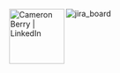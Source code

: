 
 <a href="https://thenightshift.atlassian.net/jira/core/projects/CX301/board"><img align="left" src="https://img.shields.io/badge/jira-%230A0FFF.svg?style=for-the-badge&logo=jira&logoColor=white" alt="Cameron Berry | LinkedIn" width="100px"/></a></hr>


![jira_board](https://github.com/TheNightShifters/AcqITTransformation/assets/47993869/62569e49-89f9-4d76-96ed-0906fbd0935a)


